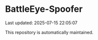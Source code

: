 # BattleEye-Spoofer

Last updated: 2025-07-15 22:05:07

This repository is automatically maintained.
